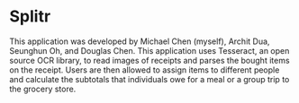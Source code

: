 # Splitr

This application was developed by Michael Chen (myself), Archit Dua, Seunghun Oh, and Douglas Chen. This application uses Tesseract, an open source OCR library, to read images of receipts and parses the bought items on the receipt. Users are then allowed to assign items to different people and calculate the subtotals that individuals owe for a meal or a group trip to the grocery store.

